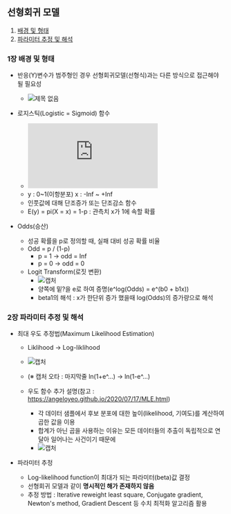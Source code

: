 ## 선형회귀 모델
1. [배경 및 형태](#1장-배경-및-형태)   
2. [파라미터 추정 및 해석](#2장-파라미터-추정-및-해석)   

### 1장 배경 및 형태
- 반응(Y)변수가 범주형인 경우 선형회귀모델(선형식)과는 다른 방식으로 접근해야 될 필요성
  - ![제목 없음](https://user-images.githubusercontent.com/43491168/109424264-58143f80-7a26-11eb-86a5-e6c06a89d560.png)

- 로지스틱(Logistic = Sigmoid) 함수
  - ![로지스틱 수식](https://latex.codecogs.com/gif.latex?f%28x%29%20%3D%20%5Cfrac%7B1%7D%7B1%20&plus;%20e%5E%7B-%28%5Cbeta%20_%7B0%7D&plus;%5Cbeta%20_%7B1%7Dx%29%7D%7D)   
  - y : 0~1(이항분포) x : -Inf ~ +Inf
  - 인풋값에 대해 단조증가 또는 단조감소 함수
  - E(y) = pi(X = x) = 1-p : 관측치 x가 1에 속할 확률

- Odds(승산)
  - 성공 확률을 p로 정의할 때, 실패 대비 성공 확률 비율
  - Odd = p / (1-p)
    - p = 1 -> odd = Inf
    - p = 0 -> odd = 0
  - Logit Transform(로짓 변환)
    - ![캡처](https://user-images.githubusercontent.com/43491168/109462711-432bc080-7aa7-11eb-9fff-fad68149502b.PNG)    
    - 양쪽에 밑?을 e로 하여 증명(e^log(Odds) = e^(b0 + b1x))
    - beta1의 해석 : x가 한단위 증가 했을때 log(Odds)의 증가량으로 해석
### 2장 파라미터 추정 및 해석
- 최대 우도 추정법(Maximum Likelihood Estimation)
  - Liklihood -> Log-liklihood
  - ![캡처](https://user-images.githubusercontent.com/43491168/109467493-97866e80-7aae-11eb-8a4c-882340f436c0.PNG)
  - (※ 캡처 오타 : 마지막줄 ln(1+e^...) -> ln(1-e^...)

  - 우도 함수 추가 설명(참고 : https://angeloyeo.github.io/2020/07/17/MLE.html)
    - 각 데이터 샘플에서 후보 분포에 대한 높이(likelihood, 기여도)를 계산하여 곱한 값을 이용
    - 합계가 아닌 곱을 사용하는 이유는 모든 데이터들의 추출이 독립적으로 연달아 일어나는 사건이기 때문에
    - ![캡처](https://user-images.githubusercontent.com/43491168/109473384-90fbf500-7ab6-11eb-9c3f-d71102df8d96.PNG)    

- 파라미터 추정
  - Log-likelihood function이 최대가 되는 파라미터(beta)값 결정
  - 선형회귀 모델과 같이 **명시적인 해가 존재하지 않음**
  - 추정 방법 : Iterative reweight least square, Conjugate gradient, Newton's method, Gradient Descent 등 수치 최적화 알고리즘 활용
